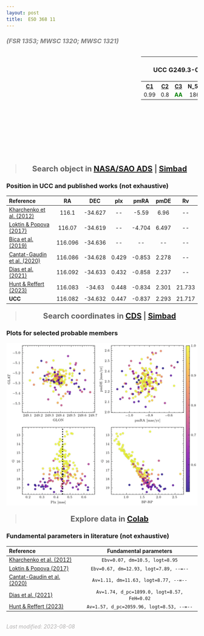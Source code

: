```yaml
---
layout: post
title:  ESO 368 11
---
```

<h3><span style="color: #808080;"><i>(FSR 1353; MWSC 1320; MWSC 1321)</i></span></h3>
<div style="display: flex; justify-content: space-between;">
 <div style="text-align: center;">
 <!-- Left block -->
 <div id="aladin-lite-div" style="width:355px;height:250px;"></div>
 <script type="text/javascript" src="https://aladin.cds.unistra.fr/AladinLite/api/v3/latest/aladin.js" charset="utf-8"></script>
 <script type="text/javascript">
   let aladin;
   A.init.then(() => {
      aladin = A.aladin('#aladin-lite-div', {survey: "P/DSS2/color", fov:0.127, target: "116.082 -34.632"});
   });
 </script>
</div>
<!-- Left block -->

<table style="text-align: center; width:355px;height:250px;">
  <!-- Row 1 (title) -->
  <tr>
    <td colspan="5"><h3>UCC G249.3-05.2</h3></td>
  </tr>
  <!-- Row 2 -->
  <tr>
    <th><a href="https://ucc.ar/faq#what-are-the-c1-c2-and-c3-parameters" title="Photometric class">C1</a></th>
    <th><a href="https://ucc.ar/faq#what-are-the-c1-c2-and-c3-parameters" title="Density class">C2</a></th>
    <th><a href="https://ucc.ar/faq#what-are-the-c1-c2-and-c3-parameters" title="Combined class">C3</a></th>
    <th><div title="Stars with membership probability >50%">N_50</div></th>
    <th><div title="Radius that contains half the members [arcmin]">r_50</div></th>
  </tr>
  <!-- Row 3 -->
  <tr>
    <td>0.99</td>
    <td>0.8</td>
    <td><span style="color: green; font-weight: bold;">A</span><span style="color: green; font-weight: bold;">A</span></td>
    <td>186</td>
    <td>3.8</td>
  </tr>
</table>
</div>

> <p style="text-align:center; font-weight: bold; font-size:20px">Search object in <a href="https://ui.adsabs.harvard.edu/search/q=%20collection%3Aastronomy%20body%3A%22ESO%20368%2011%22&sort=date%20desc%2C%20bibcode%20desc&p_=0" target="_blank">NASA/SAO ADS</a> | <a href="http://simbad.cds.unistra.fr/simbad/sim-id-refs?Ident=eso36811" target="_blank">Simbad</a></p>


### Position in UCC and published works (not exhaustive)

| Reference    | RA    | DEC   | plx  | pmRA  | pmDE   |  Rv  |
| :---         | :---: | :---: | :---: | :---: | :---: | :---: |
|[Kharchenko et al. (2012)](https://ui.adsabs.harvard.edu/abs/2012A%26A...543A.156K) | 116.1 | -34.627 | -- | -5.59 | 6.96 | -- |
|[Loktin & Popova (2017)](https://ui.adsabs.harvard.edu/abs/2017AstBu..72..257L/abstract) | 116.07 | -34.619 | -- | -4.704 | 6.497 | -- |
|[Bica et al. (2019)](https://ui.adsabs.harvard.edu/abs/2019AJ....157...12B/abstract) | 116.096 | -34.636 | -- | -- | -- | -- |
|[Cantat-Gaudin et al. (2020)](https://ui.adsabs.harvard.edu/abs/2020A%26A...640A...1C) | 116.086 | -34.628 | 0.429 | -0.853 | 2.278 | -- |
|[Dias et al. (2021)](https://ui.adsabs.harvard.edu/abs/2021MNRAS.504..356D) | 116.092 | -34.633 | 0.432 | -0.858 | 2.237 | -- |
|[Hunt & Reffert (2023)](https://ui.adsabs.harvard.edu/abs/2023arXiv230313424H/abstract) | 116.083 | -34.63 | 0.448 | -0.834 | 2.301 | 21.733 |
| **UCC** |116.082 | -34.632 | 0.447 | -0.837 | 2.293 | 21.717 |

> <p style="text-align:center; font-weight: bold; font-size:20px">Search coordinates in <a href="http://cdsportal.u-strasbg.fr/?target=116.082%20-34.632" target="_blank">CDS</a> | <a href="https://simbad.cds.unistra.fr/mobile/object_list.html?coord=116.082%20-34.632&output=json&radius=5&userEntry=eso36811" target="_blank">Simbad</a></p>

### Plots for selected probable members

![CLUSTER](https://raw.githubusercontent.com/ucc23/Q3N/main/plots/eso36811.webp)


> <p style="text-align:center; font-weight: bold; font-size:20px">Explore data in <a href="https://colab.research.google.com/github/UCC23/Q3N/blob/master/notebooks/eso36811.ipynb" target="_blank">Colab</a></p>


### Fundamental parameters in literature (not exhaustive)

| Reference |  Fundamental parameters |
| :---         |     :---:      |
| [Kharchenko et al. (2012)](https://ui.adsabs.harvard.edu/abs/2012A%26A...543A.156K) | `Ebv=0.07, dm=10.5, logt=8.95` |
| [Loktin & Popova (2017)](https://ui.adsabs.harvard.edu/abs/2017AstBu..72..257L/abstract) | `Ebv=0.67, dm=12.93, logt=7.89, --=--` |
| [Cantat-Gaudin et al. (2020)](https://ui.adsabs.harvard.edu/abs/2020A%26A...640A...1C) | `Av=1.11, dm=11.63, logt=8.77, --=--` |
| [Dias et al. (2021)](https://ui.adsabs.harvard.edu/abs/2021MNRAS.504..356D) | `Av=1.74, d_pc=1899.0, logt=8.57, FeH=0.02` |
| [Hunt & Reffert (2023)](https://ui.adsabs.harvard.edu/abs/2023arXiv230313424H/abstract) | `Av=1.57, d_pc=2059.96, logt=8.53, --=--` |

<br>
<font color="b3b1b1"><i>Last modified: 2023-08-08</i></font>
